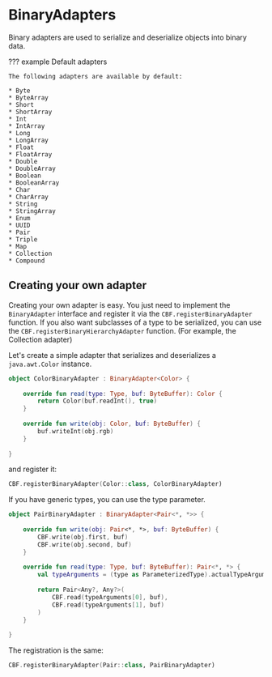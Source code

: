 # BinaryAdapters

Binary adapters are used to serialize and deserialize objects into binary data.
 
??? example Default adapters

    The following adapters are available by default:

    * Byte
    * ByteArray
    * Short
    * ShortArray
    * Int
    * IntArray
    * Long
    * LongArray
    * Float
    * FloatArray
    * Double
    * DoubleArray
    * Boolean
    * BooleanArray
    * Char
    * CharArray
    * String
    * StringArray
    * Enum
    * UUID
    * Pair
    * Triple
    * Map
    * Collection
    * Compound

## Creating your own adapter

Creating your own adapter is easy. You just need to implement the `BinaryAdapter` interface and register it via the
``CBF.registerBinaryAdapter`` function. If you also want subclasses of a type to be serialized, you can use the
``CBF.registerBinaryHierarchyAdapter`` function. (For example, the Collection adapter)

Let's create a simple adapter that serializes and deserializes a ``java.awt.Color`` instance.

```kotlin title="ColorAdapter"
object ColorBinaryAdapter : BinaryAdapter<Color> {
    
    override fun read(type: Type, buf: ByteBuffer): Color {
        return Color(buf.readInt(), true)
    }
    
    override fun write(obj: Color, buf: ByteBuffer) {
        buf.writeInt(obj.rgb)
    }
    
}
```

and register it:

```kotlin
CBF.registerBinaryAdapter(Color::class, ColorBinaryAdapter)
```

If you have generic types, you can use the type parameter.

```kotlin title="PairBinaryAdapter"
object PairBinaryAdapter : BinaryAdapter<Pair<*, *>> {
    
    override fun write(obj: Pair<*, *>, buf: ByteBuffer) {
        CBF.write(obj.first, buf)
        CBF.write(obj.second, buf)
    }
    
    override fun read(type: Type, buf: ByteBuffer): Pair<*, *> {
        val typeArguments = (type as ParameterizedType).actualTypeArguments
        
        return Pair<Any?, Any?>(
            CBF.read(typeArguments[0], buf),
            CBF.read(typeArguments[1], buf)
        )
    }
    
}
```

The registration is the same:

```kotlin
CBF.registerBinaryAdapter(Pair::class, PairBinaryAdapter)
```